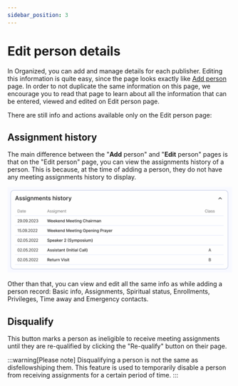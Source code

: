 ```yaml
---
sidebar_position: 3
---
```


# Edit person details

In Organized, you can add and manage details for each publisher. Editing this information is quite easy, since the page looks exactly like [Add person](./add-person) page. In order to not duplicate the same information on this page, we encourage you to read that page to learn about all the information that can be entered, viewed and edited on Edit person page.

There are still info and actions available only on the Edit person page:

## Assignment history

The main difference between the "**Add** person" and "**Edit** person" pages is that on the "Edit person" page, you can view the assignments history of a person. This is because, at the time of adding a person, they do not have any meeting assignments history to display.

![Assignments history](./img/assignment-history-person.png)

Other than that, you can view and edit all the same info as while adding a person record: Basic info, Assignments, Spiritual status, Enrollments, Privileges, Time away and Emergency contacts.

## Disqualify

This button marks a person as ineligible to receive meeting assignments until they are re-qualified by clicking the "Re-qualify" button on their page. 

:::warning[Please note]
Disqualifying a person is not the same as disfellowshiping them. This feature is used to temporarily disable a person from receiving assignments for a certain period of time.
:::